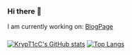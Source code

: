 ### Hi there :wave:

I am currently working on: [BlogPage](https://github.com/KrypT1cC/Blog-Page)

###

[![KrypT1cC's GitHub stats](https://github-readme-stats.vercel.app/api?username=KrypT1cC&theme=algolia)](https://github.com/anuraghazra/github-readme-stats) 
[![Top Langs](https://github-readme-stats.vercel.app/api/top-langs/?username=KrypT1cC&theme=algolia&layout=compact&hide=shaderlab,c%23)](https://github.com/anuraghazra/github-readme-stats)
